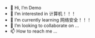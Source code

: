 - 👋 Hi, I’m Demo
- 👀 I’m interested in 计算机！！！
- 🌱 I’m currently learning 网络安全！！！
- 💞️ I’m looking to collaborate on ...
- 📫 How to reach me ...

